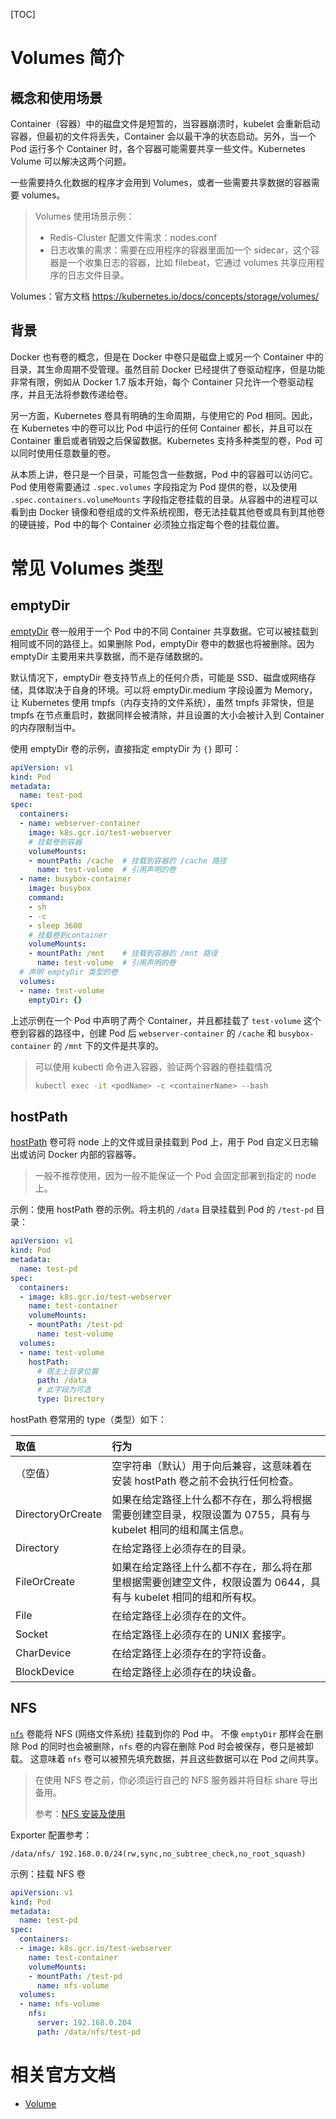 [TOC]

# Volumes 简介

## 概念和使用场景

Container（容器）中的磁盘文件是短暂的，当容器崩溃时，kubelet 会重新启动容器，但最初的文件将丢失，Container 会以最干净的状态启动。另外，当一个 Pod 运行多个 Container 时，各个容器可能需要共享一些文件。Kubernetes Volume 可以解决这两个问题。

一些需要持久化数据的程序才会用到 Volumes，或者一些需要共享数据的容器需要 volumes。

> Volumes 使用场景示例：
>
> - Redis-Cluster 配置文件需求：nodes.conf
> - 日志收集的需求：需要在应用程序的容器里面加一个 sidecar，这个容器是一个收集日志的容器，比如 filebeat，它通过 volumes 共享应用程序的日志文件目录。

Volumes：官方文档 https://kubernetes.io/docs/concepts/storage/volumes/

## 背景

Docker 也有卷的概念，但是在 Docker 中卷只是磁盘上或另一个 Container 中的目录，其生命周期不受管理。虽然目前 Docker 已经提供了卷驱动程序，但是功能非常有限，例如从 Docker 1.7 版本开始，每个 Container 只允许一个卷驱动程序，并且无法将参数传递给卷。

另一方面，Kubernetes 卷具有明确的生命周期，与使用它的 Pod 相同。因此，在 Kubernetes 中的卷可以比 Pod 中运行的任何 Container 都长，并且可以在 Container 重启或者销毁之后保留数据。Kubernetes 支持多种类型的卷，Pod 可以同时使用任意数量的卷。

从本质上讲，卷只是一个目录，可能包含一些数据，Pod 中的容器可以访问它。Pod 使用卷需要通过 `.spec.volumes` 字段指定为 Pod 提供的卷，以及使用 `.spec.containers.volumeMounts` 字段指定卷挂载的目录。从容器中的进程可以看到由 Docker 镜像和卷组成的文件系统视图，卷无法挂载其他卷或具有到其他卷的硬链接，Pod 中的每个 Container 必须独立指定每个卷的挂载位置。

# 常见 Volumes 类型

## emptyDir

[emptyDir](https://kubernetes.io/zh/docs/concepts/storage/volumes/#emptydir) 卷一般用于一个 Pod 中的不同 Container 共享数据。它可以被挂载到相同或不同的路径上。如果删除 Pod，emptyDir 卷中的数据也将被删除。因为 emptyDir 主要用来共享数据，而不是存储数据的。

默认情况下，emptyDir 卷支持节点上的任何介质，可能是 SSD、磁盘或网络存储，具体取决于自身的环境。可以将 emptyDir.medium 字段设置为 Memory，让 Kubernetes 使用 tmpfs（内存支持的文件系统），虽然 tmpfs 非常快，但是 tmpfs 在节点重启时，数据同样会被清除，并且设置的大小会被计入到 Container 的内存限制当中。

使用 emptyDir 卷的示例，直接指定 emptyDir 为 `{}` 即可：

```yaml
apiVersion: v1
kind: Pod
metadata:
  name: test-pod
spec:
  containers:
  - name: webserver-container
    image: k8s.gcr.io/test-webserver
    # 挂载卷到容器
    volumeMounts:
    - mountPath: /cache  # 挂载到容器的 /cache 路径
      name: test-volume  # 引用声明的卷
  - name: busybox-container
    image: busybox
    command:
    - sh
    - -c
    - sleep 3600
    # 挂载卷到container
    volumeMounts:
    - mountPath: /mnt    # 挂载到容器的 /mnt 路径
      name: test-volume  # 引用声明的卷
  # 声明 emptyDir 类型的卷
  volumes:
  - name: test-volume
    emptyDir: {}
```

上述示例在一个 Pod 中声明了两个 Container，并且都挂载了 `test-volume` 这个卷到容器的路径中，创建 Pod 后 `webserver-container` 的 `/cache` 和 `busybox-container` 的 `/mnt` 下的文件是共享的。

> 可以使用 kubectl 命令进入容器，验证两个容器的卷挂载情况
>
> ```bash
> kubectl exec -it <podName> -c <containerName> --bash
> ```
>

## hostPath

[hostPath](https://kubernetes.io/zh/docs/concepts/storage/volumes/#hostpath) 卷可将 node 上的文件或目录挂载到 Pod 上，用于 Pod 自定义日志输出或访问 Docker 内部的容器等。

>  一般不推荐使用，因为一般不能保证一个 Pod 会固定部署到指定的 node 上。

示例：使用 hostPath 卷的示例。将主机的 `/data` 目录挂载到 Pod 的 `/test-pd` 目录：

```yaml
apiVersion: v1
kind: Pod
metadata:
  name: test-pd
spec:
  containers:
  - image: k8s.gcr.io/test-webserver
    name: test-container
    volumeMounts:
    - mountPath: /test-pd
      name: test-volume
  volumes:
  - name: test-volume
    hostPath:
      # 宿主上目录位置
      path: /data
      # 此字段为可选
      type: Directory
```

hostPath 卷常用的 type（类型）如下：

| 取值              | 行为                                                         |
| :---------------- | :----------------------------------------------------------- |
| （空值）          | 空字符串（默认）用于向后兼容，这意味着在安装 hostPath 卷之前不会执行任何检查。 |
| DirectoryOrCreate | 如果在给定路径上什么都不存在，那么将根据需要创建空目录，权限设置为 0755，具有与 kubelet 相同的组和属主信息。 |
| Directory         | 在给定路径上必须存在的目录。                                 |
| FileOrCreate      | 如果在给定路径上什么都不存在，那么将在那里根据需要创建空文件，权限设置为 0644，具有与 kubelet 相同的组和所有权。 |
| File              | 在给定路径上必须存在的文件。                                 |
| Socket            | 在给定路径上必须存在的 UNIX 套接字。                         |
| CharDevice        | 在给定路径上必须存在的字符设备。                             |
| BlockDevice       | 在给定路径上必须存在的块设备。                               |

## NFS

[`nfs`](https://kubernetes.io/zh/docs/concepts/storage/volumes/#nfs) 卷能将 NFS (网络文件系统) 挂载到你的 Pod 中。 不像 `emptyDir` 那样会在删除 Pod 的同时也会被删除，`nfs` 卷的内容在删除 Pod 时会被保存，卷只是被卸载。 这意味着 `nfs` 卷可以被预先填充数据，并且这些数据可以在 Pod 之间共享。

> 在使用 NFS 卷之前，你必须运行自己的 NFS 服务器并将目标 share 导出备用。
>
> 参考：[NFS 安装及使用](https://blog.csdn.net/Ausuka/article/details/121701114)

Exporter 配置参考：

```
/data/nfs/ 192.168.0.0/24(rw,sync,no_subtree_check,no_root_squash)
```

示例：挂载 NFS 卷

```yaml
apiVersion: v1
kind: Pod
metadata:
  name: test-pd
spec:
  containers:
  - image: k8s.gcr.io/test-webserver
    name: test-container
    volumeMounts:
    - mountPath: /test-pd
      name: nfs-volume
  volumes:
  - name: nfs-volume
    nfs:
      server: 192.168.0.204
      path: /data/nfs/test-pd

```

# 相关官方文档

- [Volume](https://kubernetes.io/zh/docs/concepts/storage/volumes)
